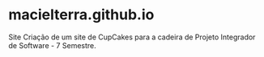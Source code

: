 # macielterra.github.io
Site
Criação de um site de CupCakes para a cadeira de Projeto Integrador de Software - 7 Semestre.
